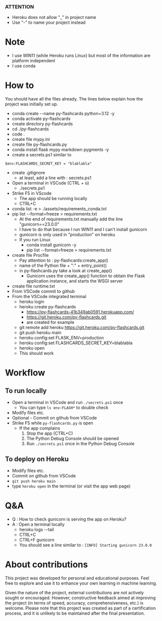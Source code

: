 <!-- 
TODO :
* Display nb of cards in search
* Add sample code in 04_fs_big_data.md
* Add CI/CD for automatic testing once testing is working
* Testing 
    * pytest with Flask
    * I don't know how to set it up

* DONE - Create an SQL code snippet .md file
* DONE - Create an sns code snippet .md file
* DONE - Create a matplotlib code snippet .md file
* DONE - Add serch engine (see /search route)
* DONE - Display the total number of cards somewhere
* DONE - Add an EDA code snippet .md file
-->

### ATTENTION
* Heroku does not allow "_" in project name
* Use "-" to name your project instead

# Note
* I use WIN11 (while Heroku runs Linux) but most of the information are platform independent
* I use conda

# How to
You should have all the files already. The lines below explain how the project was initially set up.
* conda create --name py-flashcards python=3.12 -y
* conda activate py-flashcards
* create directory py-flashcards 
* cd ./py-flashcards 
* code .
* create file mypy.ini
* create file py-flashcards.py
* conda install flask mypy markdown pygments -y
* create a secrets.ps1 similar to

```
$env:FLASHCARDS_SECRET_KEY = "blablabla"
```
* create .gitignore
    * at least, add a line with : secrets.ps1
* Open a terminal in VSCode (CTRL + ù)
    * ./secrets.ps1
* Strike F5 in VScode
    * The app should be running locally
    * CTRL+C
* conda list -e > ./assets/requirements_conda.txt
* pip list --format=freeze > requirements.txt
    * At the end of requirements.txt manually add the line "gunicorn==23.0.0"
    * I have to do that because I run WIN11 and I can't install gunicorn
    * gunicorn is only used in "production" on heroku
    * If you run Linux
        * conda install gunicorn -y
        * pip list --format=freeze > requirements.txt
* create file Procfile
    * Pay attention to :  py-flashcards:create_app()
    * name of the Python file + ":" + entry_point()
    * in py-flashcards.py take a look at create_app()
        * Gunicorn uses the create_app() function to obtain the Flask application instance, and starts the WSGI server
* create file runtime.txt
* From VSCode commit to github
* From the VSCode integrated terminal 
    * heroku login
    * heroku create py-flashcards
        * https://py-flashcards-41b349ab0591.herokuapp.com/ 
        * https://git.heroku.com/py-flashcards.git
        * are created for example
    * git remote add heroku https://git.heroku.com/py-flashcards.git
    * git push heroku main
    * heroku config:set FLASK_ENV=production
    * heroku config:set FLASHCARDS_SECRET_KEY=blablabla 
    * heroku open
    * This should work

# Workflow
## To run locally
* Open a terminal in VSCode and run ``./secrets.ps1`` once
    * You can type ``ls env:FLASH*`` to double check
* Modify files etc.
* Optional - Commit on github from VSCode    
* Strike F5 while ``py-flashcards.py`` is open
    * If the app complains
        1. Stop the app (CTRL+C)
        1. The Python Debug Console should be opened
        1. Run ``./secrets.ps1`` once in the Python Debug Console

## To deploy on Heroku
* Modify files etc.
* Commit on github from VSCode    
* ``git push heroku main``
* type ``heroku open`` in the terminal (or visit the app web page)

# Q&A
* Q : How to check gunicorn is serving the app on Heroku?
* A : Open a terminal locally
    * heroku logs --tail
    * CTRL+C 
    * CTRL+F gunicorn
    * You should see a line similar to : `[INFO] Starting gunicorn 23.0.0`

# About contributions
This project was developed for personal and educational purposes. Feel free to explore and use it to enhance your own learning in machine learning.

Given the nature of the project, external contributions are not actively sought or encouraged. However, constructive feedback aimed at improving the project (in terms of speed, accuracy, comprehensiveness, etc.) is welcome. Please note that this project was created as part of a certification process, and it is unlikely to be maintained after the final presentation.    
